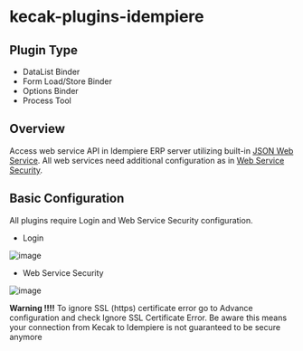 # kecak-plugins-idempiere

## Plugin Type
- DataList Binder
- Form Load/Store Binder
- Options Binder
- Process Tool

## Overview
Access web service API in Idempiere ERP server utilizing built-in [JSON Web Service](https://wiki.idempiere.org/en/NF9_JSON_Web_Services). All web services need additional configuration as in [Web Service Security](https://wiki.idempiere.org/en/Web_Services_Security).

## Basic Configuration
All plugins require Login and Web Service Security configuration.

- Login

![image](https://github.com/kinnara-digital-studio/kecak-plugins-idempiere/assets/5206195/02e646c5-b4b3-4236-912d-2eb1d4091dca)

- Web Service Security

![image](https://github.com/kinnara-digital-studio/kecak-plugins-idempiere/assets/5206195/1779a27f-368b-4052-b287-49ebe66b6014)

**Warning !!!!** To ignore SSL (https) certificate error go to Advance configuration and check Ignore SSL Certificate Error. Be aware this means your connection from Kecak to Idempiere is not guaranteed to be secure anymore
